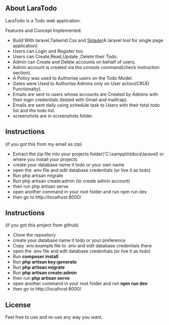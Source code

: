 ## About LaraTodo

LaraTodo is a Todo web application. 

Features and Concept Implemented:
-  Build With laravel,Tailwind Css and <a href="https://splade.dev/">Splade</a>(A laravel tool for single page application)
-  Users can  Login and Register too.
-  Users can Create,Read,Update ,Delete their Todo.
-  Admin can Create and Delete accounts on behalf of users.
-  Admin account is created via the console command(check instruction section).
-  A Policy was used to Authorise users on the Todo Model.
-  Gates were Used to Authorise Admins only on  User action(CRUD Functionalty).
-  Emails are sent to users whose accounts are Created by Admins with their login credentials (tested    with Gmail and mailtrap).
-  Emails are sent daily using schedule task to Users with their total todo list and the todo list.
-  screenshots are in screenshots folder.


## Instructions 
(if you got this from my email as zip)


- Extract the zip file into your projects folder('C:\xampp\htdocs\laravel\) or where you install your projects
- create your database name it todo or your own name
- open the .env file and edit database credentials (or live it as todo)
- Run php artisan migrate 
- Run php artisan create:admin (to create admin account)
- then run php artisan serve
- open another command in your root folder and run npm run dev
- then go to http://localhost:8000/


## Instructions
(if you got this project from github)

- Clone the repository 
- create your database name it todo or your preference
- Copy .env.example file to .env and edit database credentials there
- open the .env file and edit database credentials (or live it as todo)
- Run __composer install__
- Run __php artisan key:generate__
- Run __php artisan migrate__
- Run __php artisan create:admin__
- then run __php artisan serve__
- open another command in your root folder and run __npm run dev__
- then go to http://localhost:8000/


## License

Feel free to use and re-use any way you want.
